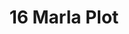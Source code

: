 ---
layout: post
categories: [sale, featured, plot]
title: "16 Marla Plot"
price: "1 Crore 30 Lac"
address: "Teacher Colony, Kalma Chowk"
type: "PLOT FOR SALE"
area: "16 Marla (42×90 ft.)"
---